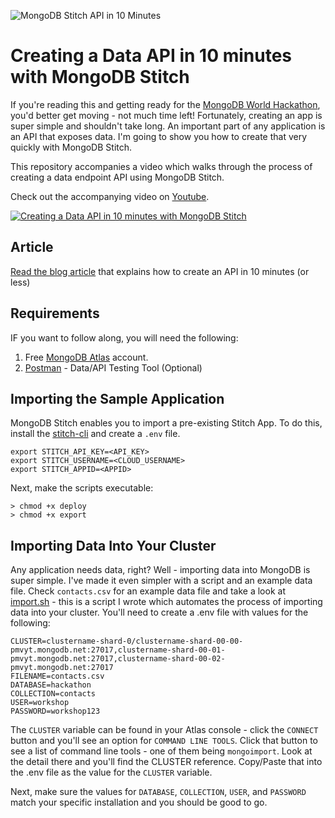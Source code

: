 ![MongoDB Stitch API in 10 Minutes](https://cdn-images-1.medium.com/max/800/1*6CLtZEbUdqbPViengE03og.png)
# Creating a Data API in 10 minutes with MongoDB Stitch

If you're reading this and getting ready for the [MongoDB World Hackathon](https://mongodbworld19.devpost.com), you'd better get moving - not much time left! Fortunately, creating an app is super simple and shouldn't take long. An important part of any application is an API that exposes data. I'm going to show you how to create that very quickly with MongoDB Stitch.

This repository accompanies a video which walks through the process of creating a data endpoint API using MongoDB Stitch. 

Check out the accompanying video on [Youtube](https://www.youtube.com/watch?v=WBEzGFpAnhY).

[![Creating a Data API in 10 minutes with MongoDB Stitch](https://img.youtube.com/vi/WBEzGFpAnhY/0.jpg)](https://www.youtube.com/watch?v=WBEzGFpAnhY)

## Article
[Read the blog article](https://medium.com/@michael.lynn/creating-a-data-enabled-api-in-10-minutes-with-mongodb-stitch-6d23578fed6d) that explains how to create an API in 10 minutes (or less)

## Requirements
IF you want to follow along, you will need the following:

1. Free [MongoDB Atlas](http://cloud.mongodb.com) account.
1. [Postman](http://getpostman.com) - Data/API Testing Tool (Optional)

## Importing the Sample Application

MongoDB Stitch enables you to import a pre-existing Stitch App. To do this, install the [stitch-cli](https://docs.mongodb.com/stitch/import-export/stitch-cli-reference/) and create a `.env` file.

```
export STITCH_API_KEY=<API_KEY>
export STITCH_USERNAME=<CLOUD_USERNAME>
export STITCH_APPID=<APPID>
```

Next, make the scripts executable:

```
> chmod +x deploy
> chmod +x export
```

## Importing Data Into Your Cluster

Any application needs data, right? Well - importing data into MongoDB is super simple. I've made it even simpler with a script and an example data file. Check `contacts.csv` for an example data file and take a look at [import.sh](./import.sh) - this is a script I wrote which automates the process of importing data into your cluster. You'll need to create a .env file with values for the following:

```
CLUSTER=clustername-shard-0/clustername-shard-00-00-pmvyt.mongodb.net:27017,clustername-shard-00-01-pmvyt.mongodb.net:27017,clustername-shard-00-02-pmvyt.mongodb.net:27017
FILENAME=contacts.csv
DATABASE=hackathon
COLLECTION=contacts
USER=workshop
PASSWORD=workshop123
```

The `CLUSTER` variable can be found in your Atlas console - click the `CONNECT` button and you'll see an option for `COMMAND LINE TOOLS`. Click that button to see a list of command line tools - one of them being `mongoimport`. Look at the detail there and you'll find the CLUSTER reference. Copy/Paste that into the .env file as the value for the `CLUSTER` variable.

Next, make sure the values for `DATABASE`, `COLLECTION`, `USER`, and `PASSWORD` match your specific installation and you should be good to go.